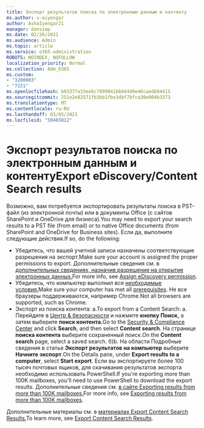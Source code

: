 ```yaml
---
title: Экспорт результатов поиска по электронным данным и контенту
ms.author: v-aiyengar
author: AshaIyengar21
manager: dansimp
ms.date: 02/26/2021
ms.audience: Admin
ms.topic: article
ms.service: o365-administration
ROBOTS: NOINDEX, NOFOLLOW
localization_priority: Normal
ms.collection: Adm_O365
ms.custom:
- "3200003"
- "7221"
ms.openlocfilehash: b93377a33eebc7899041b684449e46caedb04415
ms.sourcegitcommit: 251e2e82571fb3bb1fbe3dbf7bfca30e004b3373
ms.translationtype: MT
ms.contentlocale: ru-RU
ms.lasthandoff: 03/05/2021
ms.locfileid: "50465012"
---
```

# <a name="export-ediscoverycontent-search-results"></a><span data-ttu-id="81a6a-102">Экспорт результатов поиска по электронным данным и контенту</span><span class="sxs-lookup"><span data-stu-id="81a6a-102">Export eDiscovery/Content Search results</span></span>

<span data-ttu-id="81a6a-103">Возможно, вам потребуется экспортировать результаты поиска в PST-файл (из электронной почты) или в документы Office (с сайтов SharePoint и OneDrive для бизнеса).</span><span class="sxs-lookup"><span data-stu-id="81a6a-103">You may need to export your search results to a PST file (from email) or to native Office documents (from SharePoint and OneDrive for Business sites).</span></span> <span data-ttu-id="81a6a-104">Если да, выполните следующие действия.</span><span class="sxs-lookup"><span data-stu-id="81a6a-104">If so, do the following:</span></span>

- <span data-ttu-id="81a6a-105">Убедитесь, что вашей учетной записи назначены соответствующие разрешения на экспорт.</span><span class="sxs-lookup"><span data-stu-id="81a6a-105">Make sure your account is assigned the proper permissions to export.</span></span> <span data-ttu-id="81a6a-106">Дополнительные сведения см. в [дополнительных сведениях, назначив разрешение на открытие электронных данных.](https://go.microsoft.com/fwlink/?linkid=2102406)</span><span class="sxs-lookup"><span data-stu-id="81a6a-106">For more info, see [Assign eDiscovery permission](https://go.microsoft.com/fwlink/?linkid=2102406).</span></span>
- <span data-ttu-id="81a6a-107">Убедитесь, что компьютер выполнил все [необходимые условия.](https://docs.microsoft.com/office365/securitycompliance/export-search-results#before-you-begin)</span><span class="sxs-lookup"><span data-stu-id="81a6a-107">Make sure your computer has met all [prerequisites](https://docs.microsoft.com/office365/securitycompliance/export-search-results#before-you-begin).</span></span> <span data-ttu-id="81a6a-108">Не все браузеры поддерживаются, например Chrome.</span><span class="sxs-lookup"><span data-stu-id="81a6a-108">Not all browsers are supported, such as Chrome.</span></span>
- <span data-ttu-id="81a6a-109">Экспорт из поиска контента: a.</span><span class="sxs-lookup"><span data-stu-id="81a6a-109">To export from a Content Search: a.</span></span> <span data-ttu-id="81a6a-110">Перейдите в [Центр & безопасности](https://protection.office.com/contentsearch) и нажмите **кнопку Поиск,** а затем выберите **поиск контента.**</span><span class="sxs-lookup"><span data-stu-id="81a6a-110">Go to the [Security & Compliance Center](https://protection.office.com/contentsearch) and click **Search**, and then select **Content search**.</span></span> <span data-ttu-id="81a6a-111">На странице **поиска контента** выберите сохраненный поиск.</span><span class="sxs-lookup"><span data-stu-id="81a6a-111">On the **Content search** page, select a saved search.</span></span>
    <span data-ttu-id="81a6a-112">б)</span><span class="sxs-lookup"><span data-stu-id="81a6a-112">b.</span></span> <span data-ttu-id="81a6a-113">На области Подробные сведения в статье **Экспорт результатов на компьютер** выберите **Начните экспорт**.</span><span class="sxs-lookup"><span data-stu-id="81a6a-113">On the Details pane, under **Export results to a computer**, select **Start export**.</span></span> <span data-ttu-id="81a6a-114">Если вы экспортируете более 100 тысяч почтовых ящиков, для скачивания результатов экспорта необходимо использовать PowerShell.</span><span class="sxs-lookup"><span data-stu-id="81a6a-114">If you're exporting more than 100K mailboxes, you'll need to use PowerShell to download the export results.</span></span> <span data-ttu-id="81a6a-115">Дополнительные сведения см. [в сайте Exporting results from more than 100K mailboxes.](https://go.microsoft.com/fwlink/?linkid=2143861)</span><span class="sxs-lookup"><span data-stu-id="81a6a-115">For more info, see [Exporting results from more than 100K mailboxes](https://go.microsoft.com/fwlink/?linkid=2143861).</span></span>

<span data-ttu-id="81a6a-116">Дополнительные материалы см. в [материалах Export Content Search Results.](https://go.microsoft.com/fwlink/?linkid=2102118)</span><span class="sxs-lookup"><span data-stu-id="81a6a-116">To learn more, see [Export Content Search Results](https://go.microsoft.com/fwlink/?linkid=2102118).</span></span>